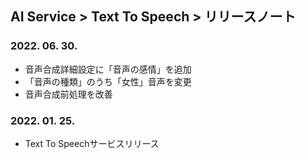 ## AI Service > Text To Speech > リリースノート

### 2022. 06. 30.
* 音声合成詳細設定に「音声の感情」を追加
* 「音声の種類」のうち「女性」音声を変更
* 音声合成前処理を改善

### 2022. 01. 25.
* Text To Speechサービスリリース

